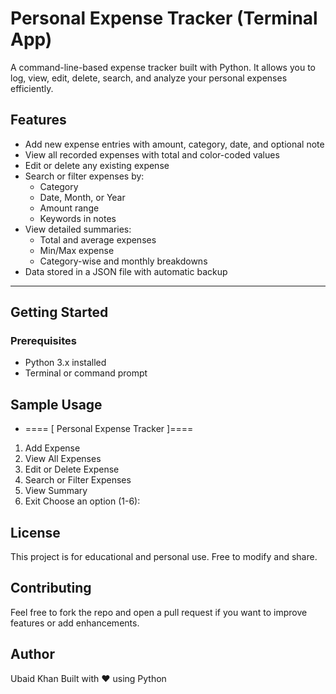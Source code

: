 # Personal Expense Tracker (Terminal App)

A command-line-based expense tracker built with Python. It allows you to log, view, edit, delete, search, and analyze your personal expenses efficiently.

##  Features

- Add new expense entries with amount, category, date, and optional note
- View all recorded expenses with total and color-coded values
- Edit or delete any existing expense
- Search or filter expenses by:
  - Category
  - Date, Month, or Year
  - Amount range
  - Keywords in notes
- View detailed summaries:
  - Total and average expenses
  - Min/Max expense
  - Category-wise and monthly breakdowns
- Data stored in a JSON file with automatic backup

---

##  Getting Started

### Prerequisites

- Python 3.x installed
- Terminal or command prompt

## Sample Usage

- ==== [ Personal Expense Tracker ]====
1. Add Expense
2. View All Expenses
3. Edit or Delete Expense
4. Search or Filter Expenses
5. View Summary
6. Exit
Choose an option (1-6):

## License
This project is for educational and personal use. Free to modify and share.

## Contributing
Feel free to fork the repo and open a pull request if you want to improve features or add enhancements.

## Author
Ubaid Khan
Built with ❤️ using Python


